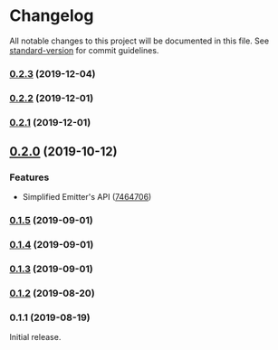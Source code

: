 # Changelog

All notable changes to this project will be documented in this file. See [standard-version](https://github.com/conventional-changelog/standard-version) for commit guidelines.

### [0.2.3](https://github.com/mnasyrov/pubsub/compare/v0.2.2...v0.2.3) (2019-12-04)

### [0.2.2](https://github.com/mnasyrov/pubsub/compare/v0.2.1...v0.2.2) (2019-12-01)

### [0.2.1](https://github.com/mnasyrov/pubsub/compare/v0.2.0...v0.2.1) (2019-12-01)

## [0.2.0](https://github.com/mnasyrov/pubsub/compare/v0.1.5...v0.2.0) (2019-10-12)


### Features

* Simplified Emitter's API ([7464706](https://github.com/mnasyrov/pubsub/commit/7464706))

### [0.1.5](https://github.com/mnasyrov/pubsub/compare/v0.1.4...v0.1.5) (2019-09-01)

### [0.1.4](https://github.com/mnasyrov/pubsub/compare/v0.1.3...v0.1.4) (2019-09-01)

### [0.1.3](https://github.com/mnasyrov/pubsub/compare/v0.1.2...v0.1.3) (2019-09-01)

### [0.1.2](https://github.com/mnasyrov/pubsub/compare/v0.1.1...v0.1.2) (2019-08-20)

### 0.1.1 (2019-08-19)

Initial release.
